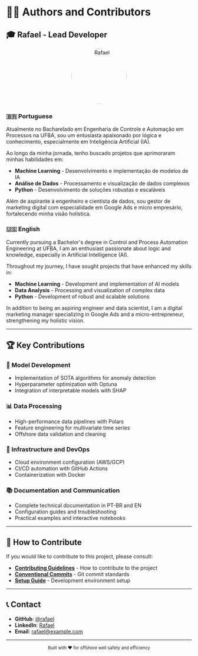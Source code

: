 # 👨‍💻 Authors and Contributors

## 🎓 Rafael - Lead Developer

<div align="center">
  <img src="https://github.com/rafael.png" alt="Rafael" width="150" height="150" style="border-radius: 50%;">
</div>

### 🇧🇷 Portuguese

Atualmente no Bacharelado em Engenharia de Controle e Automação em Processos na UFBA, sou um entusiasta apaixonado por lógica e conhecimento, especialmente em Inteligência Artificial (IA).

Ao longo da minha jornada, tenho buscado projetos que aprimoraram minhas habilidades em:

- **Machine Learning** - Desenvolvimento e implementação de modelos de IA
- **Análise de Dados** - Processamento e visualização de dados complexos
- **Python** - Desenvolvimento de soluções robustas e escaláveis

Além de aspirante à engenheiro e cientista de dados, sou gestor de marketing digital com especialidade em Google Ads e micro empresário, fortalecendo minha visão holística.

### 🇺🇸 English

Currently pursuing a Bachelor's degree in Control and Process Automation Engineering at UFBA, I am an enthusiast passionate about logic and knowledge, especially in Artificial Intelligence (AI).

Throughout my journey, I have sought projects that have enhanced my skills in:

- **Machine Learning** - Development and implementation of AI models
- **Data Analysis** - Processing and visualization of complex data
- **Python** - Development of robust and scalable solutions

In addition to being an aspiring engineer and data scientist, I am a digital marketing manager specializing in Google Ads and a micro-entrepreneur, strengthening my holistic vision.

---

## 🏆 Key Contributions

### 🧠 Model Development

- Implementation of SOTA algorithms for anomaly detection
- Hyperparameter optimization with Optuna
- Integration of interpretable models with SHAP

### 📊 Data Processing

- High-performance data pipelines with Polars
- Feature engineering for multivariate time series
- Offshore data validation and cleaning

### 🚀 Infrastructure and DevOps

- Cloud environment configuration (AWS/GCP)
- CI/CD automation with GitHub Actions
- Containerization with Docker

### 📚 Documentation and Communication

- Complete technical documentation in PT-BR and EN
- Configuration guides and troubleshooting
- Practical examples and interactive notebooks

---

## 🤝 How to Contribute

If you would like to contribute to this project, please consult:

- **[Contributing Guidelines](../CONTRIBUTING.md)** - How to contribute to the project
- **[Conventional Commits](CONVENTIONAL_COMMITS.md)** - Git commit standards
- **[Setup Guide](setup-guide.md)** - Development environment setup

---

## 📞 Contact

- **GitHub**: [@rafael](https://github.com/rafael)
- **LinkedIn**: [Rafael](https://linkedin.com/in/rafael)
- **Email**: [rafael@example.com](mailto:rafael@example.com)

---

<div align="center">
  <sub>Built with ❤️ for offshore well safety and efficiency</sub>
</div>
